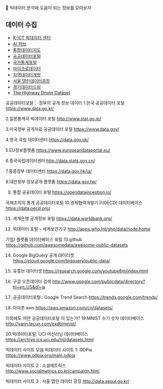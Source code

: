 
📍 빅데이터 분석에 도움이 되는 정보를 모아보자

## 데이터 수집
- [K-ICT 빅데이터 센터](https://kbig.kr/portal/kbig)
- [AI 허브](https://aihub.or.kr/)
- [통합데이터지도](https://www.bigdata-map.kr/)
- [공공데이터포털](https://www.data.go.kr/)
- [국가통계포털](https://kosis.kr/index/index.do)
- [마이크로데이터](https://mdis.kostat.go.kr/index.do)
- [지역데이터개방](https://www.localdata.go.kr/)
- [서울 열린데이터광장](https://data.seoul.go.kr/index.do)
- [경기데이터드림](https://data.gg.go.kr/portal/mainPage.do)
- [The Highway Drone Dataset](https://www.highd-dataset.com/#)


공공데이터포털： 정부의 공개 정보 데이터
1.한국 공공데이터 포털
https://www.data.go.kr/

2.일본통계국 빅데이터 포털
http://www.stat.go.jp/

3.미국정부 공개자료 공공데이터 포털
https://www.data.gov/

4.영국 국립 데이터센터
https://data.gov.uk/

5.EU정보플랫폼
https://www.europeandataportal.eu/

6.중국국립데이터센터
http://data.stats.gov.cn/

7.홍콩정부 데이터센터
https://data.gov.hk/ja/

8.대만정부 정보공개 플랫폼
https://data.gov.tw/

9. 통합 공공데이터 포털
https://opendatainception.io/

국제조직의 통계 공공데이터포털
10.경제협력개발기구(OECD) 데이터베이스
https://data.oecd.org/

11. 세계은행 공개정보 포털
https://data.worldbank.org/

12. 빅데이터 포털 – 세계보건기구 
http://apps.who.int/gho/data/node.home

기업/ 플랫폼 데이터베이스 포털
13.github
https://github.com/awesomedata/awesome-public-datasets

14. Google BigQuery 공개 데이터셋
https://cloud.google.com/bigquery/public-data/

15. 유튜브 데이터셋
https://research.google.com/youtube8m/index.html

16. 구글 오픈데이터 검색
http://www.google.com/publicdata/directory?hl=en_US&dl=ja

17. 공공데이터포털 : Google Trend Search
https://trends.google.com/trends/

18. 아마존 aws
https://aws.amazon.com/cn/datasets/

이외에도 어떤 공공데이터포털 이 있는가?
19.MNIST 수기 숫자 데이터베이스
http://yann.lecun.com/exdb/mnist/

20.빅데이터포털: UCI 머신러닝 데이터베이스
https://archive.ics.uci.edu/ml/datasets.html

빅데이터 사이트 모음
빅데이터 사이트 1: ODPia
https://www.odpia.org/main.odpia

빅데이터 사이트 2 : 쇼셜메트릭스
http://www.socialmetrics.co.kr/campaign.html

빅데이터 사이트 3 : 서울 열린 데이터 광장
http://data.seoul.go.kr/
